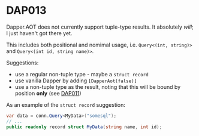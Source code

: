 ﻿# DAP013

Dapper.AOT does not currently support tuple-type results. It absolutely *will*; I just haven't got there yet.

This includes both positional and nomimal usage, i.e. `Query<(int, string)>` and `Query<(int id, string name)>`.

Suggestions:

- use a regular non-tuple type - maybe a `struct record`
- use vanilla Dapper by adding `[DapperAot(false)]`
- use a non-tuple type as the result, noting that this will be bound by position **only** (see [DAP011](DAP011))


As an example of the `struct record` suggestion:

``` csharp
var data = conn.Query<MyData>("somesql");
// ...
public readonly record struct MyData(string name, int id);
```
